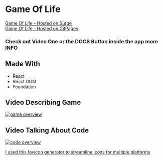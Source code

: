 # Game Of Life
[Game Of Life - Hosted on Surge](http://game-of-life-benjaminadk.surge.sh/)
<br/>
[Game Of Life - Hosted on GitPages](https://benjaminadk.github.io/game-of-life/index.html)

### Check out Video One or the DOCS Button inside the app more INFO

## Made With
- React
- React DOM
- Foundation

## Video Describing Game
[![game overview](https://s3-us-west-2.amazonaws.com/s.cdpn.io/1216298/Screenshot%202017-07-08%20at%2011.17.29%20PM.png)](http://www.youtube.com/watch?v=3ydJBLwXWTY)
## Video Talking About Code
[![code overview](http://img.youtube.com/vi/8GlF_AbXW04/0.jpg)](http://www.youtube.com/watch?v=lGJQFiB8pcA)

[I used this favicon generator to streamline icons for multiple platforms](http://realfavicongenerator.net/)
